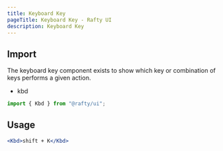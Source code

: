 ```yaml
---
title: Keyboard Key
pageTitle: Keyboard Key - Rafty UI
description: Keyboard Key
---
```


## Import

The keyboard key component exists to show which key or combination of keys performs a given action.

- kbd

```jsx
import { Kbd } from "@rafty/ui";
```

## Usage

```jsx
<Kbd>shift + K</Kbd>
```
